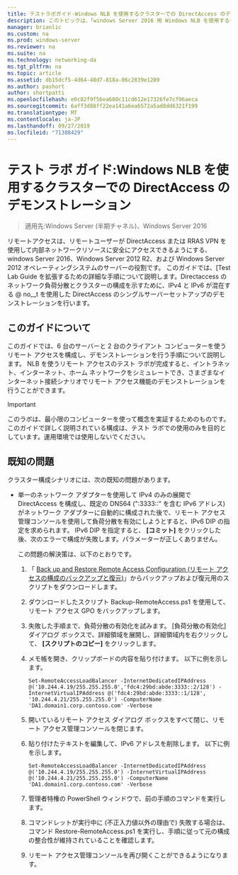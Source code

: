 ```yaml
---
title: テストラボガイド-Windows NLB を使用するクラスターでの DirectAccess のデモンストレーション
description: このトピックは、「windows Server 2016 用 Windows NLB を使用するクラスターでの DirectAccess のデモンストレーション」のテストラボガイドに含まれています。
manager: brianlic
ms.custom: na
ms.prod: windows-server
ms.reviewer: na
ms.suite: na
ms.technology: networking-da
ms.tgt_pltfrm: na
ms.topic: article
ms.assetid: db15dcf5-4d64-48d7-818a-06c2839e1289
ms.author: pashort
author: shortpatti
ms.openlocfilehash: e0c82f9f56ea680c11cd612e17326fe7cf96aeca
ms.sourcegitcommit: 6aff3d88ff22ea141a6ea6572a5ad8dd6321f199
ms.translationtype: MT
ms.contentlocale: ja-JP
ms.lasthandoff: 09/27/2019
ms.locfileid: "71388429"
---
```

# <a name="test-lab-guide-demonstrate-directaccess-in-a-cluster-with-windows-nlb"></a>テスト ラボ ガイド:Windows NLB を使用するクラスターでの DirectAccess のデモンストレーション

>適用先:Windows Server (半期チャネル)、Windows Server 2016

リモートアクセスは、リモートユーザーが DirectAccess または RRAS VPN を使用して内部ネットワークリソースに安全にアクセスできるようにする、windows Server 2016、Windows Server 2012 R2、および Windows Server 2012 オペレーティングシステムのサーバーの役割です。 このガイドでは、[Test Lab Guide を拡張するための詳細な手順について説明します。Directaccess のネットワーク負荷分散とクラスターの構成を示すために、IPv4 と IPv6 が混在する @ no__t を使用した DirectAccess のシングルサーバーセットアップのデモンストレーションを行います。  
  
## <a name="about-this-guide"></a>このガイドについて  
このガイドでは、6 台のサーバーと 2 台のクライアント コンピューターを使うリモート アクセスを構成し、デモンストレーションを行う手順について説明します。 NLB を使うリモート アクセスのテスト ラボが完成すると、イントラネット、インターネット、ホーム ネットワークをシミュレートでき、さまざまなインターネット接続シナリオでリモート アクセス機能のデモンストレーションを行うことができます。  
  
> [!IMPORTANT]  
> このラボは、最小限のコンピューターを使って概念を実証するためのものです。 このガイドで詳しく説明されている構成は、テスト ラボでの使用のみを目的としています。運用環境では使用しないでください。  
  
## <a name="KnownIssues"></a>既知の問題  
クラスター構成シナリオには、次の既知の問題があります。  
  
-   単一のネットワーク アダプターを使用して IPv4 のみの展開で DirectAccess を構成し、既定の DNS64 (":3333::" を含む IPv6 アドレス) がネットワーク アダプターに自動的に構成された後で、リモート アクセス管理コンソールを使用して負荷分散を有効にしようとすると、IPv6 DIP の指定を求められます。 IPv6 DIP を指定すると、 **[コミット]** をクリックした後、次のエラーで構成が失敗します。パラメーターが正しくありません。  
  
    この問題の解決策は、以下のとおりです。  
  
    1.  「 [Back up and Restore Remote Access Configuration (リモート アクセスの構成のバックアップと復元)](https://gallery.technet.microsoft.com/Back-up-and-Restore-Remote-e157e6a6)」からバックアップおよび復元用のスクリプトをダウンロードします。  
  
    2.  ダウンロードしたスクリプト Backup-RemoteAccess.ps1 を使用して、リモート アクセス GPO をバックアップします。  
  
    3.  失敗した手順まで、負荷分散の有効化を試みます。 [負荷分散の有効化] ダイアログ ボックスで、詳細領域を展開し、詳細領域内を右クリックして、 **[スクリプトのコピー]** をクリックします。  
  
    4.  メモ帳を開き、クリップボードの内容を貼り付けます。 以下に例を示します。  
  
        ```  
        Set-RemoteAccessLoadBalancer -InternetDedicatedIPAddress @('10.244.4.19/255.255.255.0','fdc4:29bd:abde:3333::2/128') -InternetVirtualIPAddress @('fdc4:29bd:abde:3333::1/128', '10.244.4.21/255.255.255.0') -ComputerName 'DA1.domain1.corp.contoso.com' -Verbose  
        ```  
  
    5.  開いているリモート アクセス ダイアログ ボックスをすべて閉じ、リモート アクセス管理コンソールを閉じます。  
  
    6.  貼り付けたテキストを編集して、IPv6 アドレスを削除します。 以下に例を示します。  
  
        ```  
        Set-RemoteAccessLoadBalancer -InternetDedicatedIPAddress @('10.244.4.19/255.255.255.0') -InternetVirtualIPAddress @('10.244.4.21/255.255.255.0') -ComputerName 'DA1.domain1.corp.contoso.com' -Verbose  
        ```  
  
    7.  管理者特権の PowerShell ウィンドウで、前の手順のコマンドを実行します。  
  
    8.  コマンドレットが実行中に (不正入力値以外の理由で) 失敗する場合は、コマンド Restore-RemoteAccess.ps1 を実行し、手順に従って元の構成の整合性が維持されていることを確認します。  
  
    9. リモート アクセス管理コンソールを再び開くことができるようになります。  
  


